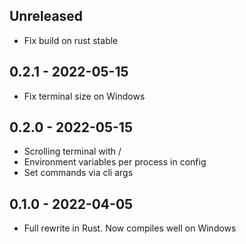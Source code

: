 ## Unreleased

- Fix build on rust stable

## 0.2.1 - 2022-05-15

- Fix terminal size on Windows

## 0.2.0 - 2022-05-15

- Scrolling terminal with <C-u>/<C-d>
- Environment variables per process in config
- Set commands via cli args

## 0.1.0 - 2022-04-05

- Full rewrite in Rust. Now compiles well on Windows
